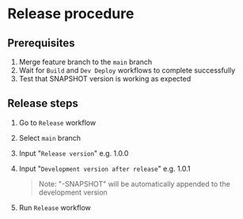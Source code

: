 # Release procedure

## Prerequisites
1. Merge feature branch to the `main` branch
2. Wait for `Build` and `Dev Deploy` workflows to complete successfully
3. Test that SNAPSHOT version is working as expected

## Release steps
1. Go to `Release` workflow
2. Select `main` branch
3. Input "`Release version`" e.g. 1.0.0
4. Input "`Development version after release`" e.g. 1.0.1  

    >Note: "-SNAPSHOT" will be automatically appended to the development version
5. Run `Release` workflow